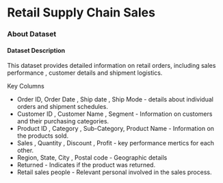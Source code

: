 # Retail Supply Chain Sales

###  About Dataset

#### Dataset Description

  This dataset provides detailed information on retail orders, including sales performance , customer details and shipment logistics.


  Key Columns

  - Order ID, Order Date , Ship date , Ship Mode - details about individual orders and shipment schedules.
  - Customer ID , Customer Name , Segment - Information on customers and their purchasing categories.
  - Product ID , Category , Sub-Category, Product Name - Information on the products sold.
  - Sales , Quantity , Discount , Profit - key performance mertics for each other.
  - Region, State, City , Postal code - Geographic details
  - Returned - Indicates if the product was returned.
  - Retail sales people - Relevant personal involved in the sales process.
  
